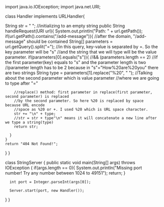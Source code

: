 <link rel="stylesheet" href="style.css">
import java.io.IOException;
import java.net.URI;


class Handler implements URLHandler{

  String str = " ";
  <span class="my-text"> //initializing to an empty string </span>
  public String handleRequest(URI url){
    System.out.println("Path: " + url.getPath());
    if(url.getPath().contains("/add-message")){
      //after the domain, "/add-message" should be contained
      String[] parameters = url.getQuery().split("=");
      //in this query, key-value is separated by =. So the key parameter will be "s"
      //and the string that we will type will be the value parameter. 
      if(parameters[0].equals("s")){ //&& (parameters.length == 2)
        //if the first parameter(key) equals to "s" and the parameter length is two 
        //parameter length has to be 2 because in "s"="How%20are%20you" there are two strings
        String type = parameters[1].replace("%20", " ");
        //Talking about the second parameter which is value parameter
        //where we are going to type after "="
 
        //replace() method: first parameter in replace(first parameter, second parameter) is replaced 
        //by the second parameter. So here %20 is replaced by space because URL encode 
        //space as %20 or +. I used %20 which is URL space character. 
        str += "\n" + type;
        //str = str + type"\n" means it will concatenate a new line after we type a string(type)
        return str;

      }
    }
    return "404 Not Found!";
  }
}

class StringServer {
  public static void main(String[] args) throws IOException {
      if(args.length == 0){
          System.out.println("Missing port number! Try any number between 1024 to 49151");
          return;
      }

      int port = Integer.parseInt(args[0]);

      Server.start(port, new Handler());
  }
}

